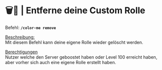 # 🗑️👋 | Entferne deine Custom Rolle

Befehl: **`/color-me remove`**

<u>Beschreibung:</u>  
 Mit diesem Befehl kann deine eigene Rolle wieder gelöscht werden.

<u>Berechtigungen</u>  
 Nutzer welche den Server geboostet haben oder Level 100 erreicht haben, aber vorher sich auch eine eigene Rolle erstellt haben.
